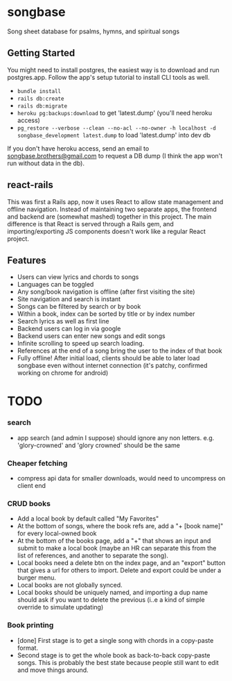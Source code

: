 # songbase
Song sheet database for psalms, hymns, and spiritual songs

## Getting Started

You might need to install postgres, the easiest way is to download and run postgres.app. Follow the app's setup tutorial to install CLI tools as well.

- `bundle install`
- `rails db:create`
- `rails db:migrate`
- `heroku pg:backups:download` to get 'latest.dump' (you'll need heroku access)
- `pg_restore --verbose --clean --no-acl --no-owner -h localhost -d songbase_development latest.dump` to load 'latest.dump' into dev db

If you don't have heroku access, send an email to songbase.brothers@gmail.com to request a DB dump (I think the app won't run without data in the db).

## react-rails

This was first a Rails app, now it uses React to allow state management and offline navigation. Instead of maintaining two separate apps, the frontend and backend are (somewhat mashed) together in this project. The main difference is that React is served through a Rails gem, and importing/exporting JS components doesn't work like a regular React project.

## Features
- Users can view lyrics and chords to songs
- Languages can be toggled
- Any song/book navigation is offline (after first visiting the site)
- Site navigation and search is instant
- Songs can be filtered by search or by book
- Within a book, index can be sorted by title or by index number
- Search lyrics as well as first line
- Backend users can log in via google
- Backend users can enter new songs and edit songs
- Infinite scrolling to speed up search loading.
- References at the end of a song bring the user to the index of that book
- Fully offline! After initial load, clients should be able to later load songbase even without internet connection (it's patchy, confirmed working on chrome for android)


# TODO

### search

- app search (and admin I suppose) should ignore any non letters. e.g. 'glory-crowned' and 'glory crowned' should be the same

### Cheaper fetching

- compress api data for smaller downloads, would need to uncompress on client end

### CRUD books

- Add a local book by default called "My Favorites"
- At the bottom of songs, where the book refs are, add a "+ [book name]" for every local-owned book
- At the bottom of the books page, add a "+" that shows an input and submit to make a local book (maybe an HR can separate this from the list of references, and another to separate the song).
- Local books need a delete btn on the index page, and an "export" button that gives a url for others to import. Delete and export could be under a burger menu.
- Local books are not globally synced.
- Local books should be uniquely named, and importing a dup name should ask if you want to delete the previous (i..e a kind of simple override to simulate updating)

### Book printing

- [done] First stage is to get a single song with chords in a copy-paste format.
- Second stage is to get the whole book as back-to-back copy-paste songs. This is probably the best state because people still want to edit and move things around.
